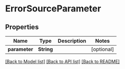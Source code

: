 # ErrorSourceParameter

## Properties
Name | Type | Description | Notes
------------ | ------------- | ------------- | -------------
**parameter** | **String** |  | [optional] 

[[Back to Model list]](../README.md#documentation-for-models) [[Back to API list]](../README.md#documentation-for-api-endpoints) [[Back to README]](../README.md)



